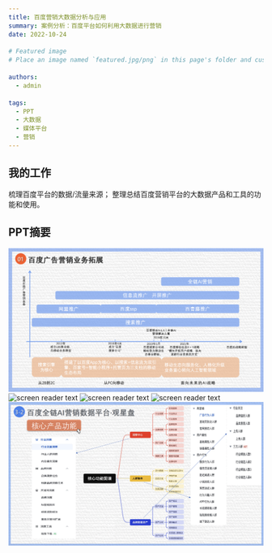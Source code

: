 ```yaml
---
title: 百度营销大数据分析与应用
summary: 案例分析：百度平台如何利用大数据进行营销
date: 2022-10-24

# Featured image
# Place an image named `featured.jpg/png` in this page's folder and customize its options here.

authors:
  - admin

tags:
  - PPT
  - 大数据
  - 媒体平台
  - 营销
---
```


## 我的工作
  梳理百度平台的数据/流量来源；
  整理总结百度营销平台的大数据产品和工具的功能和使用。

## PPT摘要
  ![screen reader text](ppt.jpg " ")
  ![screen reader text](ppt0.jpg " ")
  ![screen reader text](ppt1.jpg " ")
  ![screen reader text](ppt3-2-1.jpg " ")
  ![screen reader text](ppt3-2-2.jpg " ")

[//]: # ([![The template is mobile first with a responsive design to ensure that your site looks stunning on every device.]&#40;https://raw.githubusercontent.com/wowchemy/wowchemy-hugo-modules/main/starters/academic/preview.png&#41;]&#40;https://hugoblox.com&#41;)



